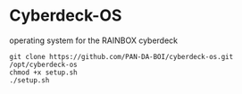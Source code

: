 # Cyberdeck-OS
operating system for the RAINBOX cyberdeck

```
git clone https://github.com/PAN-DA-BOI/cyberdeck-os.git /opt/cyberdeck-os
chmod +x setup.sh
./setup.sh
```